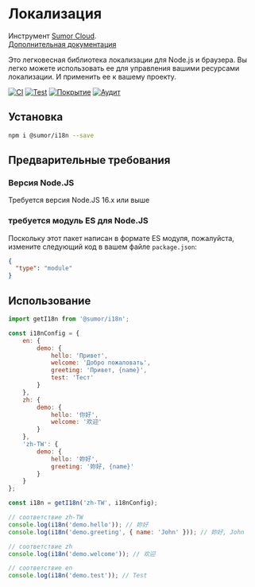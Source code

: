 # Локализация

Инструмент [Sumor Cloud](https://sumor.cloud).  
[Дополнительная документация](https://sumor.cloud)

Это легковесная библиотека локализации для Node.js и браузера.
Вы легко можете использовать ее для управления вашими ресурсами локализации.
И применить ее к вашему проекту.

[![CI](https://github.com/sumor-cloud/i18n/actions/workflows/ci.yml/badge.svg)](https://github.com/sumor-cloud/i18n/actions/workflows/ci.yml)
[![Test](https://github.com/sumor-cloud/i18n/actions/workflows/ut.yml/badge.svg)](https://github.com/sumor-cloud/i18n/actions/workflows/ut.yml)
[![Покрытие](https://github.com/sumor-cloud/i18n/actions/workflows/coverage.yml/badge.svg)](https://github.com/sumor-cloud/i18n/actions/workflows/coverage.yml)
[![Аудит](https://github.com/sumor-cloud/i18n/actions/workflows/audit.yml/badge.svg)](https://github.com/sumor-cloud/i18n/actions/workflows/audit.yml)

## Установка

```bash
npm i @sumor/i18n --save
```

## Предварительные требования

### Версия Node.JS

Требуется версия Node.JS 16.x или выше

### требуется модуль ES для Node.JS

Поскольку этот пакет написан в формате ES модуля,
пожалуйста, измените следующий код в вашем файле `package.json`:

```json
{
  "type": "module"
}
```

## Использование

```javascript
import getI18n from '@sumor/i18n';

const i18nConfig = {
    en: {
        demo: {
            hello: 'Привет',
            welcome: 'Добро пожаловать',
            greeting: 'Привет, {name}',
            test: 'Тест'
        }
    },
    zh: {
        demo: {
            hello: '你好',
            welcome: '欢迎'
        }
    },
    'zh-TW': {
        demo: {
            hello: '妳好',
            greeting: '妳好, {name}'
        }
    }
};

const i18n = getI18n('zh-TW', i18nConfig);

// соответствие zh-TW
console.log(i18n('demo.hello')); // 妳好
console.log(i18n('demo.greeting', { name: 'John' })); // 妳好, John

// соответствие zh
console.log(i18n('demo.welcome')); // 欢迎

// соответствие en
console.log(i18n('demo.test')); // Test
```